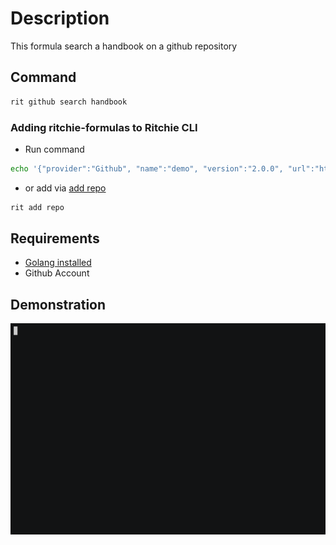 <!-- markdownlint-disable-file MD013 -->
<!-- markdownlint-disable-file MD033 -->
# Description

This formula search a handbook on a github repository

## Command

```bash
rit github search handbook
```

### Adding ritchie-formulas to Ritchie CLI

- Run command

```bash
echo '{"provider":"Github", "name":"demo", "version":"2.0.0", "url":"https://github.com/ZupIT/ritchie-formulas", "token": null, "priority":1}' | rit add repo --stdin
```

- or add via [add repo](https://docs.ritchiecli.io/v/v2.0-pt/tutorials/formulas/como-executar-formulas/formula-hello-world)

```bash
rit add repo
```

## Requirements

- [Golang installed](https://golang.org/doc/install)
- Github Account

## Demonstration

<img src="https://github.com/ZupIT/ritchie-formulas/raw/master/github/search/handbook/demo.gif">
